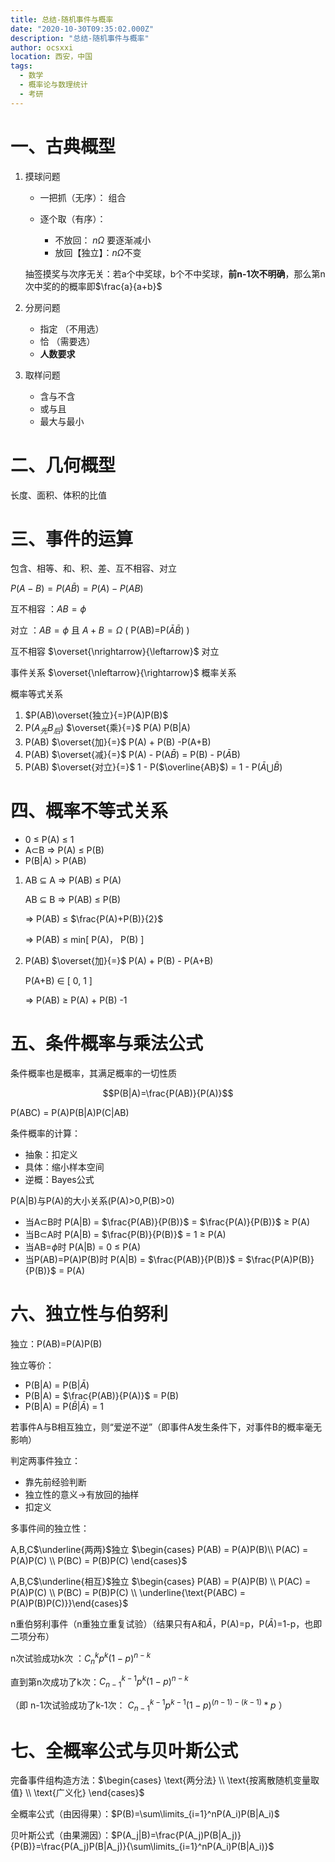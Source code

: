 ```yaml
---
title: 总结-随机事件与概率
date: "2020-10-30T09:35:02.000Z"
description: "总结-随机事件与概率"
author: ocsxxi
location: 西安，中国
tags:
  - 数学
  - 概率论与数理统计
  - 考研
---
```


# 一、古典概型

1.  摸球问题
    
    -   一把抓（无序）： 组合
        
    -   逐个取（有序）：
        
        -   不放回： $n\Omega$ 要逐渐减小
        -   放回【独立】：$n\Omega$不变
    
    抽签摸奖与次序无关：若a个中奖球，b个不中奖球，**前n-1次不明确**，那么第n次中奖的的概率即$\frac{a}{a+b}$
    
2.  分房问题
    
    -   指定 （不用选）
    -   恰 （需要选）
    -   **人数要求**
3.  取样问题
    
    -   含与不含
    -   或与且
    -   最大与最小

# 二、几何概型

长度、面积、体积的比值

# 三、事件的运算

包含、相等、和、积、差、互不相容、对立

$P(A-B)=P(A\bar{B})=P(A)-P(AB)$

互不相容 ：$AB=\phi$

对立 ：$AB=\phi$ 且 $A+B=\Omega$ ( P(AB)=P($\bar{A}\bar{B}$) )

互不相容 $\overset{\nrightarrow}{\leftarrow}$ 对立

事件关系 $\overset{\nleftarrow}{\rightarrow}$ 概率关系

概率等式关系

1.  $P(AB)\overset{独立}{=}P(A)P(B)$
2.  P($A_先B_后$) $\overset{乘}{=}$ P(A) P(B|A)
3.  P(AB) $\overset{加}{=}$ P(A) + P(B) -P(A+B)
4.  P(AB) $\overset{减}{=}$ P(A) - P(A$\bar{B}$) = P(B) - P($\bar{A}$B)
5.  P(AB) $\overset{对立}{=}$ 1 - P($\overline{AB}$) = 1 - P($\bar{A} \bigcup \bar{B}$)

# 四、概率不等式关系

-   0 $\leq$ P(A) $\leq$ 1
-   A$\subset$B $\Longrightarrow$ P(A) $\leq$ P(B)
-   P(B|A) > P(AB)

1.  AB $\subseteq$ A $\Longrightarrow$ P(AB) $\leq$ P(A)
    
    AB $\subseteq$ B $\Longrightarrow$ P(AB) $\leq$ P(B)
    
    $\Longrightarrow$ P(AB) $\leq$ $\frac{P(A)+P(B)}{2}$
    
    $\Longrightarrow$ P(AB) $\leq$ min\[ P(A)， P(B) \]
    
2.  P(AB) $\overset{加}{=}$ P(A) + P(B) - P(A+B)
    
    P(A+B) $\in$ \[ 0, 1 \]
    
    $\Longrightarrow$ P(AB) $\geq$ P(A) + P(B) -1
    

# 五、条件概率与乘法公式

条件概率也是概率，其满足概率的一切性质

$$P(B|A)=\frac{P(AB)}{P(A)}$$

P(ABC) = P(A)P(B|A)P(C|AB)

条件概率的计算：

-   抽象：扣定义
-   具体：缩小样本空间
-   逆概：Bayes公式

P(A|B)与P(A)的大小关系(P(A)>0,P(B)>0)

-   当A$\subset$B时 P(A|B) = $\frac{P(AB)}{P(B)}$ = $\frac{P(A)}{P(B)}$ $\geq$ P(A)
-   当B$\subset$A时 P(A|B) = $\frac{P(B)}{P(B)}$ = 1 $\geq$ P(A)
-   当AB=$\phi$时 P(A|B) = 0 $\leq$ P(A)
-   当P(AB)=P(A)P(B)时 P(A|B) = $\frac{P(AB)}{P(B)}$ = $\frac{P(A)P(B)}{P(B)}$ = P(A)

# 六、独立性与伯努利

独立：P(AB)=P(A)P(B)

独立等价：

-   P(B|A) = P(B|$\bar{A}$)
-   P(B|A) = $\frac{P(AB)}{P(A)}$ = P(B)
-   P(B|A) = P($\bar{B}$|$\bar{A}$) = 1

若事件A与B相互独立，则“爱逆不逆”（即事件A发生条件下，对事件B的概率毫无影响）

判定两事件独立：

-   靠先前经验判断
-   独立性的意义$\longrightarrow$有放回的抽样
-   扣定义

多事件间的独立性：  

A,B,C$\underline{两两}$独立
$\begin{cases} P(AB) = P(A)P(B)\\ P(AC) = P(A)P(C) \\ P(BC) = P(B)P(C) \end{cases}$

A,B,C$\underline{相互}$独立
$\begin{cases} P(AB) = P(A)P(B) \\ P(AC) = P(A)P(C) \\ P(BC) = P(B)P(C) \\ \underline{\text{P(ABC) = P(A)P(B)P(C)}}\end{cases}$

n重伯努利事件（n重独立重复试验）（结果只有A和$\bar{A}$，P(A)=p，P($\bar{A}$)=1-p，也即二项分布）

n次试验成功k次 ：$C_n^kp^k(1-p)^{n-k}$

直到第n次成功了k次：$C_{n-1}^{k-1}p^k(1-p)^{n-k}$

 （即 n-1次试验成功了k-1次： $C_{n-1}^{k-1}p^{k-1}(1-p)^{(n-1)-(k-1)}*p$ ）

# 七、全概率公式与贝叶斯公式

完备事件组构造方法：$\begin{cases} \text{两分法} \\ \text{按离散随机变量取值} \\ \text{广义化} \end{cases}$

全概率公式（由因得果）：$P(B)=\sum\limits_{i=1}^nP(A_i)P(B|A_i)$

贝叶斯公式（由果溯因）：$P(A_j|B)=\frac{P(A_j)P(B|A_j)}{P(B)}=\frac{P(A_j)P(B|A_j)}{\sum\limits_{i=1}^nP(A_i)P(B|A_i)}$